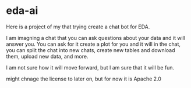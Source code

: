 # eda-ai
Here is a project of my that trying create a chat bot for EDA.

I am imagning a chat that you can ask questions about your data and it will answer you.
You can ask for it create a plot for you and it will in the chat, you can split the chat into new chats, create new tables and download them, upload new data, and more.

I am not sure how it will move forward, but I am sure that it will be fun.

might chnage the license to later on, but for now it is Apache 2.0